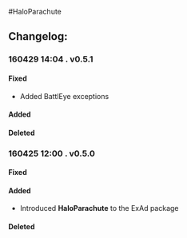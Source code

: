 #HaloParachute  
## Changelog:    
### 160429 14:04 . v0.5.1  
#### Fixed   
* Added BattlEye exceptions   

#### Added   

#### Deleted    

### 160425 12:00 . v0.5.0  
#### Fixed  
#### Added  
* Introduced **HaloParachute** to the ExAd package
#### Deleted  
